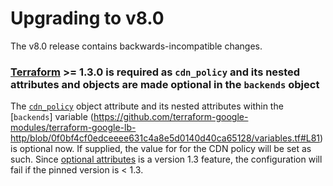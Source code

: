 # Upgrading to v8.0

The v8.0 release contains backwards-incompatible changes.

### [Terraform](https://www.terraform.io/downloads.html) >= 1.3.0 is required as `cdn_policy` and its nested attributes and objects are made optional in the `backends` object
The [`cdn_policy`](https://github.com/terraform-google-modules/terraform-google-lb-http/blob/0f0bf4cf0edceeee631c4a8e5d0140d40ca65128/variables.tf#L134-L155) object attribute and its nested attributes within the [`backends`] variable (https://github.com/terraform-google-modules/terraform-google-lb-http/blob/0f0bf4cf0edceeee631c4a8e5d0140d40ca65128/variables.tf#L81) is optional now. If supplied, the value for for the CDN policy will be set as such. Since [optional attributes](https://developer.hashicorp.com/terraform/language/expressions/type-constraints#optional-object-type-attributes)
is a version 1.3 feature, the configuration will fail if the pinned version is < 1.3.
